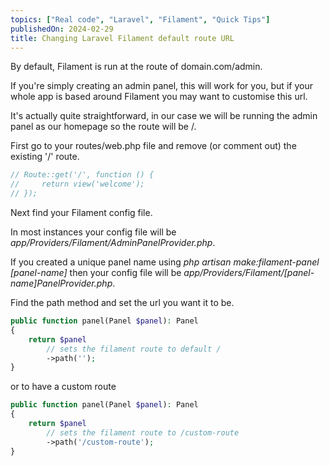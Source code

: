 ```yaml
---
topics: ["Real code", "Laravel", "Filament", "Quick Tips"]
publishedOn: 2024-02-29
title: Changing Laravel Filament default route URL
---
```


By default, Filament is run at the route of domain.com/admin.

If you're simply creating an admin panel, this will work for you, but if your whole app is based around Filament you may want to customise this url. 

It's actually quite straightforward, in our case we will be running the admin panel as our homepage so the route will be /.

First go to your routes/web.php file and remove (or comment out) the existing '/' route. 

```php
// Route::get('/', function () {
//     return view('welcome');
// });
```

Next find your Filament config file.

In most instances your config file will be *app/Providers/Filament/AdminPanelProvider.php*.

If you created a unique panel name using *php artisan make:filament-panel [panel-name]* then your config file will be *app/Providers/Filament/[panel-name]PanelProvider.php*.

Find the path method and set the url you want it to be. 

```php
public function panel(Panel $panel): Panel
{
    return $panel
        // sets the filament route to default /
        ->path('');
}
```

or to have a custom route

```php
public function panel(Panel $panel): Panel
{
    return $panel
        // sets the filament route to /custom-route
        ->path('/custom-route');
}
```